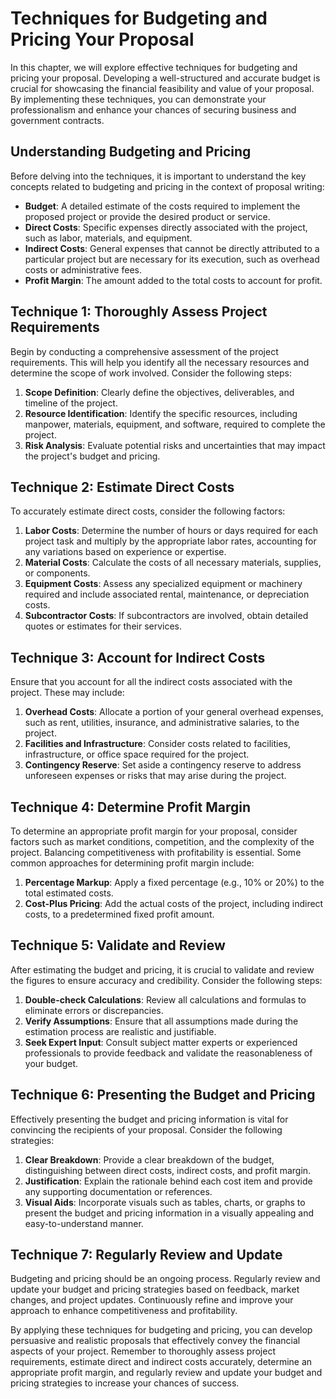 Techniques for Budgeting and Pricing Your Proposal
===========================================================

In this chapter, we will explore effective techniques for budgeting and pricing your proposal. Developing a well-structured and accurate budget is crucial for showcasing the financial feasibility and value of your proposal. By implementing these techniques, you can demonstrate your professionalism and enhance your chances of securing business and government contracts.

Understanding Budgeting and Pricing
-----------------------------------

Before delving into the techniques, it is important to understand the key concepts related to budgeting and pricing in the context of proposal writing:

* **Budget**: A detailed estimate of the costs required to implement the proposed project or provide the desired product or service.
* **Direct Costs**: Specific expenses directly associated with the project, such as labor, materials, and equipment.
* **Indirect Costs**: General expenses that cannot be directly attributed to a particular project but are necessary for its execution, such as overhead costs or administrative fees.
* **Profit Margin**: The amount added to the total costs to account for profit.

Technique 1: Thoroughly Assess Project Requirements
---------------------------------------------------

Begin by conducting a comprehensive assessment of the project requirements. This will help you identify all the necessary resources and determine the scope of work involved. Consider the following steps:

1. **Scope Definition**: Clearly define the objectives, deliverables, and timeline of the project.
2. **Resource Identification**: Identify the specific resources, including manpower, materials, equipment, and software, required to complete the project.
3. **Risk Analysis**: Evaluate potential risks and uncertainties that may impact the project's budget and pricing.

Technique 2: Estimate Direct Costs
----------------------------------

To accurately estimate direct costs, consider the following factors:

1. **Labor Costs**: Determine the number of hours or days required for each project task and multiply by the appropriate labor rates, accounting for any variations based on experience or expertise.
2. **Material Costs**: Calculate the costs of all necessary materials, supplies, or components.
3. **Equipment Costs**: Assess any specialized equipment or machinery required and include associated rental, maintenance, or depreciation costs.
4. **Subcontractor Costs**: If subcontractors are involved, obtain detailed quotes or estimates for their services.

Technique 3: Account for Indirect Costs
---------------------------------------

Ensure that you account for all the indirect costs associated with the project. These may include:

1. **Overhead Costs**: Allocate a portion of your general overhead expenses, such as rent, utilities, insurance, and administrative salaries, to the project.
2. **Facilities and Infrastructure**: Consider costs related to facilities, infrastructure, or office space required for the project.
3. **Contingency Reserve**: Set aside a contingency reserve to address unforeseen expenses or risks that may arise during the project.

Technique 4: Determine Profit Margin
------------------------------------

To determine an appropriate profit margin for your proposal, consider factors such as market conditions, competition, and the complexity of the project. Balancing competitiveness with profitability is essential. Some common approaches for determining profit margin include:

1. **Percentage Markup**: Apply a fixed percentage (e.g., 10% or 20%) to the total estimated costs.
2. **Cost-Plus Pricing**: Add the actual costs of the project, including indirect costs, to a predetermined fixed profit amount.

Technique 5: Validate and Review
--------------------------------

After estimating the budget and pricing, it is crucial to validate and review the figures to ensure accuracy and credibility. Consider the following steps:

1. **Double-check Calculations**: Review all calculations and formulas to eliminate errors or discrepancies.
2. **Verify Assumptions**: Ensure that all assumptions made during the estimation process are realistic and justifiable.
3. **Seek Expert Input**: Consult subject matter experts or experienced professionals to provide feedback and validate the reasonableness of your budget.

Technique 6: Presenting the Budget and Pricing
----------------------------------------------

Effectively presenting the budget and pricing information is vital for convincing the recipients of your proposal. Consider the following strategies:

1. **Clear Breakdown**: Provide a clear breakdown of the budget, distinguishing between direct costs, indirect costs, and profit margin.
2. **Justification**: Explain the rationale behind each cost item and provide any supporting documentation or references.
3. **Visual Aids**: Incorporate visuals such as tables, charts, or graphs to present the budget and pricing information in a visually appealing and easy-to-understand manner.

Technique 7: Regularly Review and Update
----------------------------------------

Budgeting and pricing should be an ongoing process. Regularly review and update your budget and pricing strategies based on feedback, market changes, and project updates. Continuously refine and improve your approach to enhance competitiveness and profitability.

By applying these techniques for budgeting and pricing, you can develop persuasive and realistic proposals that effectively convey the financial aspects of your project. Remember to thoroughly assess project requirements, estimate direct and indirect costs accurately, determine an appropriate profit margin, and regularly review and update your budget and pricing strategies to increase your chances of success.
